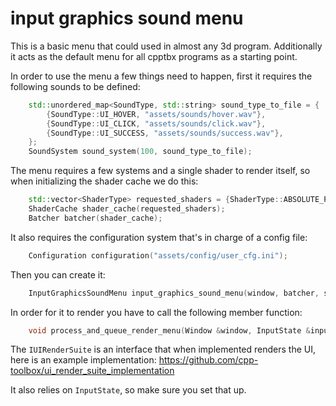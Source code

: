 # input graphics sound menu

This is a basic menu that could used in almost any 3d program. Additionally it acts as the default menu for all cpptbx programs as a starting point.

In order to use the menu a few things need to happen, first it requires the following sounds to be defined:

```cpp
    std::unordered_map<SoundType, std::string> sound_type_to_file = {
        {SoundType::UI_HOVER, "assets/sounds/hover.wav"},
        {SoundType::UI_CLICK, "assets/sounds/click.wav"},
        {SoundType::UI_SUCCESS, "assets/sounds/success.wav"},
    };
    SoundSystem sound_system(100, sound_type_to_file);

```

The menu requires a few systems and a single shader to render itself, so when initializing the shader cache we do this:
```cpp
    std::vector<ShaderType> requested_shaders = {ShaderType::ABSOLUTE_POSITION_WITH_COLORED_VERTEX};
    ShaderCache shader_cache(requested_shaders);
    Batcher batcher(shader_cache);
```

It also requires the configuration system that's in charge of a config file:

```cpp
    Configuration configuration("assets/config/user_cfg.ini");
```

Then you can create it: 

```cpp
    InputGraphicsSoundMenu input_graphics_sound_menu(window, batcher, sound_system, configuration);
```

In order for it to render you have to call the following member function: 
```cpp
    void process_and_queue_render_menu(Window &window, InputState &input_state, IUIRenderSuite &ui_render_suite);
```

The `IUIRenderSuite` is an interface that when implemented renders the UI, here is an example implementation: https://github.com/cpp-toolbox/ui_render_suite_implementation


It also relies on `InputState`, so make sure you set that up.
